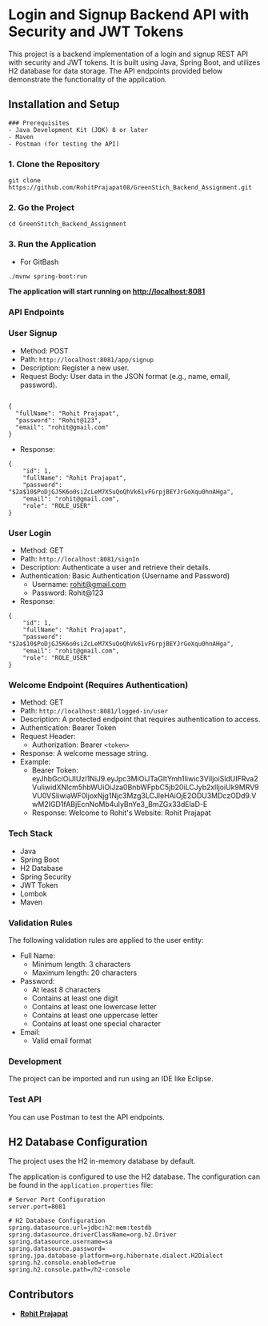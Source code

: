 # Login and Signup Backend API with Security and JWT Tokens

This project is a backend implementation of a login and signup REST API with security and JWT tokens. It is built using Java, Spring Boot, and utilizes H2 database for data storage. The API endpoints provided below demonstrate the functionality of the application.

## Installation and Setup

```
### Prerequisites
- Java Development Kit (JDK) 8 or later
- Maven
- Postman (for testing the API)
```

### 1. Clone the Repository

```
git clone https://github.com/RohitPrajapat08/GreenStich_Backend_Assignment.git
```

### 2. Go the Project

```
cd GreenStitch_Backend_Assignment

```

### 3. Run the Application

- For GitBash

```
./mvnw spring-boot:run

```

**The application will start running on [http://localhost:8081](http://localhost:8081)**

### **API Endpoints**

### User Signup

- Method: POST
- Path: `http://localhost:8081/app/signup`
- Description: Register a new user.
- Request Body: User data in the JSON format (e.g., name, email, password).

```

{
  "fullName": "Rohit Prajapat",
  "password": "Rohit@123",
  "email": "rohit@gmail.com"
}
```

- Response:

```
{
    "id": 1,
    "fullName": "Rohit Prajapat",
    "password": "$2a$10$PoDjGJ5K6o0siZcLeM7X5uQoQhVk61vFGrpjBEYJrGoXqu0hnAHga",
    "email": "rohit@gmail.com",
    "role": "ROLE_USER"
}

```

### User Login

- Method: GET
- Path: `http://localhost:8081/signIn`
- Description: Authenticate a user and retrieve their details.
- Authentication: Basic Authentication (Username and Password)
  - Username: [rohit@gmail.com](rohit@gmail.com)
  - Password: Rohit@123
- Response:

```
{
    "id": 1,
    "fullName": "Rohit Prajapat",
    "password": "$2a$10$PoDjGJ5K6o0siZcLeM7X5uQoQhVk61vFGrpjBEYJrGoXqu0hnAHga",
    "email": "rohit@gmail.com",
    "role": "ROLE_USER"
}

```

### Welcome Endpoint (Requires Authentication)

- Method: GET
- Path: `http://localhost:8081/logged-in/user`
- Description: A protected endpoint that requires authentication to access.
- Authentication: Bearer Token
- Request Header:
  - Authorization: Bearer `<token>`
- Response: A welcome message string.
- Example:
  - Bearer Token: eyJhbGciOiJIUzI1NiJ9.eyJpc3MiOiJTaGltYmh1Iiwic3ViIjoiSldUIFRva2VuIiwidXNlcm5hbWUiOiJza0BnbWFpbC5jb20iLCJyb2xlIjoiUk9MRV9VU0VSIiwiaWF0IjoxNjg1Njc3Mzg3LCJleHAiOjE2ODU3MDczODd9.VwM2IGD1fABjEcnNoMb4uIyBnYe3_BmZGx33dElaD-E
  - Response: Welcome to Rohit's Website: Rohit Prajapat

### Tech Stack

- Java
- Spring Boot
- H2 Database
- Spring Security
- JWT Token
- Lombok
- Maven

### Validation Rules

The following validation rules are applied to the user entity:

- Full Name:
  - Minimum length: 3 characters
  - Maximum length: 20 characters
- Password:
  - At least 8 characters
  - Contains at least one digit
  - Contains at least one lowercase letter
  - Contains at least one uppercase letter
  - Contains at least one special character
- Email:
  - Valid email format

### Development

The project can be imported and run using an IDE like Eclipse.

### Test API

You can use Postman to test the API endpoints.

## H2 Database Configuration

The project uses the H2 in-memory database by default.

The application is configured to use the H2 database. The configuration can be found in the `application.properties` file:

```
# Server Port Configuration
server.port=8081

# H2 Database Configuration
spring.datasource.url=jdbc:h2:mem:testdb
spring.datasource.driverClassName=org.h2.Driver
spring.datasource.username=sa
spring.datasource.password=
spring.jpa.database-platform=org.hibernate.dialect.H2Dialect
spring.h2.console.enabled=true
spring.h2.console.path=/h2-console

```

## **Contributors**

- **[Rohit Prajapat](https://github.com/RohitPrajapat08)**
